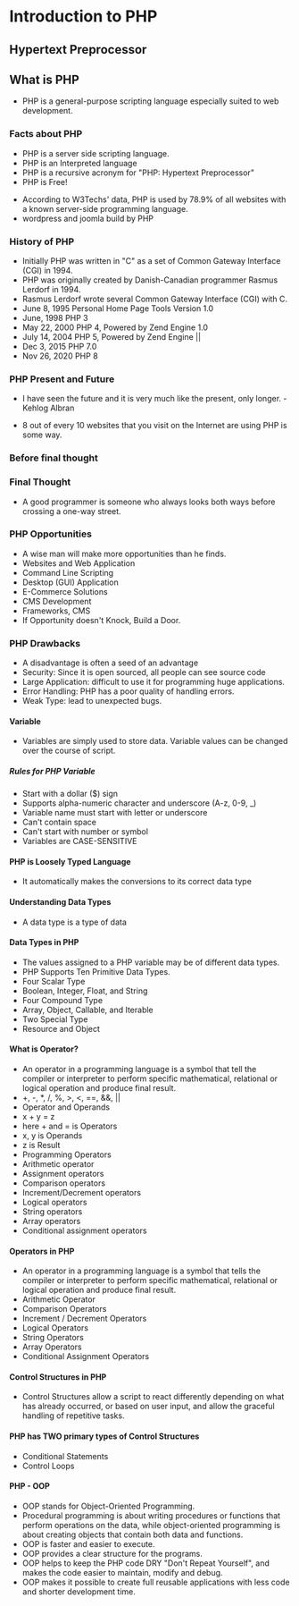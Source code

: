 # Introduction to PHP

## Hypertext Preprocessor

## What is PHP

- PHP is a general-purpose scripting language especially suited to web development.

### Facts about PHP

- PHP is a server side scripting language.
- PHP is an Interpreted language
- PHP is a recursive acronym for "PHP: Hypertext Preprocessor"
- PHP is Free!

* According to W3Techs' data, PHP is used by 78.9% of all websites with a known server-side programming language.
* wordpress and joomla build by PHP

### History of PHP

- Initially PHP was written in "C" as a set of Common Gateway Interface (CGI) in 1994.
- PHP was originally created by Danish-Canadian programmer Rasmus Lerdorf in 1994.
- Rasmus Lerdorf wrote several Common Gateway Interface (CGI) with C.
- June 8, 1995 Personal Home Page Tools Version 1.0
- June, 1998 PHP 3
- May 22, 2000 PHP 4, Powered by Zend Engine 1.0
- July 14, 2004 PHP 5, Powered by Zend Engine ||
- Dec 3, 2015 PHP 7.0
- Nov 26, 2020 PHP 8

### PHP Present and Future

- I have seen the future and it is very much like the present, only longer. - Kehlog Albran

- 8 out of every 10 websites that you visit on the Internet are using PHP is some way.

### Before final thought

### Final Thought

- A good programmer is someone who always looks both ways before crossing a one-way street.

### PHP Opportunities

- A wise man will make more opportunities than he finds.
- Websites and Web Application
- Command Line Scripting
- Desktop (GUI) Application
- E-Commerce Solutions
- CMS Development
- Frameworks, CMS
- If Opportunity doesn't Knock, Build a Door.

### PHP Drawbacks

- A disadvantage is often a seed of an advantage
- Security: Since it is open sourced, all people can see source code
- Large Application: difficult to use it for programming huge applications.
- Error Handling: PHP has a poor quality of handling errors.
- Weak Type: lead to unexpected bugs.

#### Variable

- Variables are simply used to store data. Variable values can be changed over the course of script.

##### Rules for PHP Variable

- Start with a dollar ($) sign
- Supports alpha-numeric character and underscore (A-z, 0-9, \_)
- Variable name must start with letter or underscore
- Can't contain space
- Can't start with number or symbol
- Variables are CASE-SENSITIVE

#### PHP is Loosely Typed Language

- It automatically makes the conversions to its correct data type

#### Understanding Data Types

- A data type is a type of data

#### Data Types in PHP

- The values assigned to a PHP variable may be of different data types.
- PHP Supports Ten Primitive Data Types.
- Four Scalar Type
- Boolean, Integer, Float, and String
- Four Compound Type
- Array, Object, Callable, and Iterable
- Two Special Type
- Resource and Object

#### What is Operator?

- An operator in a programming language is a symbol that tell the compiler or interpreter to perform specific mathematical, relational or logical operation and produce final result.
- +, -, \*, /, %, >, <, ==, &&, ||
- Operator and Operands
- x + y = z
- here + and = is Operators
- x, y is Operands
- z is Result
- Programming Operators
- Arithmetic operator
- Assignment operators
- Comparison operators
- Increment/Decrement operators
- Logical operators
- String operators
- Array operators
- Conditional assignment operators

#### Operators in PHP

- An operator in a programming language is a symbol that tells the compiler or interpreter to perform specific mathematical, relational or logical operation and produce final result.
- Arithmetic Operator
- Comparison Operators
- Increment / Decrement Operators
- Logical Operators
- String Operators
- Array Operators
- Conditional Assignment Operators

#### Control Structures in PHP

- Control Structures allow a script to react differently depending on what has already occurred, or based on user input, and allow the graceful handling of repetitive tasks.

#### PHP has TWO primary types of Control Structures

- Conditional Statements
- Control Loops

#### PHP - OOP

- OOP stands for Object-Oriented Programming.
- Procedural programming is about writing procedures or functions that perform operations on the data, while object-oriented programming is about creating objects that contain both data and functions.
- OOP is faster and easier to execute.
- OOP provides a clear structure for the programs.
- OOP helps to keep the PHP code DRY "Don't Repeat Yourself", and makes the code easier to maintain, modify and debug.
- OOP makes it possible to create full reusable applications with less code and shorter development time.
